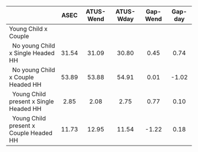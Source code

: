 
|                      |         ASEC |    ATUS-Wend |    ATUS-Wday |     Gap-Wend |      Gap-day |
| -------------------- | :----------: | :----------: | :----------: | :----------: | :----------: |
| Young Child x Couple |              |              |              |              |              |
| &nbsp;&nbsp;No young Child x Single Headed HH |        31.54 |        31.09 |        30.80 |         0.45 |         0.74 |
| &nbsp;&nbsp;No young Child x Couple Headed HH |        53.89 |        53.88 |        54.91 |         0.01 |        -1.02 |
| &nbsp;&nbsp;Young Child present x Single Headed HH |         2.85 |         2.08 |         2.75 |         0.77 |         0.10 |
| &nbsp;&nbsp;Young Child present x Couple Headed HH |        11.73 |        12.95 |        11.54 |        -1.22 |         0.18 |

